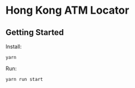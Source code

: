 # Hong Kong ATM Locator

## Getting Started
Install:
````
yarn
````

Run:
````
yarn run start
````

